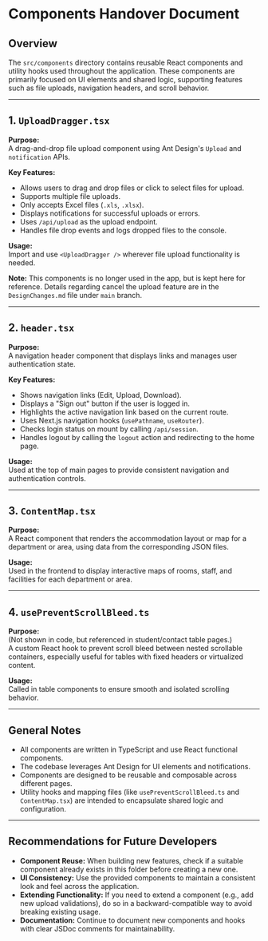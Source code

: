 # Components Handover Document

## Overview

The `src/components` directory contains reusable React components and utility hooks used throughout the application. These components are primarily focused on UI elements and shared logic, supporting features such as file uploads, navigation headers, and scroll behavior.

---

## 1. `UploadDragger.tsx`

**Purpose:**  
A drag-and-drop file upload component using Ant Design's `Upload` and `notification` APIs.

**Key Features:**
- Allows users to drag and drop files or click to select files for upload.
- Supports multiple file uploads.
- Only accepts Excel files (`.xls`, `.xlsx`).
- Displays notifications for successful uploads or errors.
- Uses `/api/upload` as the upload endpoint.
- Handles file drop events and logs dropped files to the console.

**Usage:**  
Import and use `<UploadDragger />` wherever file upload functionality is needed.

**Note:**
This components is no longer used in the app, but is kept here for reference. Details regarding cancel the upload feature are in the `DesignChanges.md` file under `main` branch.

---

## 2. `header.tsx`

**Purpose:**  
A navigation header component that displays links and manages user authentication state.

**Key Features:**
- Shows navigation links (Edit, Upload, Download).
- Displays a "Sign out" button if the user is logged in.
- Highlights the active navigation link based on the current route.
- Uses Next.js navigation hooks (`usePathname`, `useRouter`).
- Checks login status on mount by calling `/api/session`.
- Handles logout by calling the `logout` action and redirecting to the home page.

**Usage:**  
Used at the top of main pages to provide consistent navigation and authentication controls.

---

## 3. `ContentMap.tsx`

**Purpose:**  
A React component that renders the accommodation layout or map for a department or area, using data from the corresponding JSON files.

**Usage:**  
Used in the frontend to display interactive maps of rooms, staff, and facilities for each department or area.

---

## 4. `usePreventScrollBleed.ts`

**Purpose:**  
(Not shown in code, but referenced in student/contact table pages.)  
A custom React hook to prevent scroll bleed between nested scrollable containers, especially useful for tables with fixed headers or virtualized content.

**Usage:**  
Called in table components to ensure smooth and isolated scrolling behavior.

---

## General Notes

- All components are written in TypeScript and use React functional components.
- The codebase leverages Ant Design for UI elements and notifications.
- Components are designed to be reusable and composable across different pages.
- Utility hooks and mapping files (like `usePreventScrollBleed.ts` and `ContentMap.tsx`) are intended to encapsulate shared logic and configuration.

---

## Recommendations for Future Developers

- **Component Reuse:** When building new features, check if a suitable component already exists in this folder before creating a new one.
- **UI Consistency:** Use the provided components to maintain a consistent look and feel across the application.
- **Extending Functionality:** If you need to extend a component (e.g., add new upload validations), do so in a backward-compatible way to avoid breaking existing usage.
- **Documentation:** Continue to document new components and hooks with clear JSDoc comments for maintainability.


        